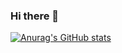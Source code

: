 ### Hi there 👋
[![Anurag's GitHub stats](https://github-readme-stats.vercel.app/api?username=suraj2439)](https://github.com/anuraghazra/github-readme-stats)

<!--
**suraj2439/suraj2439** is a ✨ _special_ ✨ repository because its `README.md` (this file) appears on your GitHub profile.

Here are some ideas to get you started:

- 🔭 I’m currently working on ...
- 🌱 I’m currently learning ...
- 👯 I’m looking to collaborate on ...
- 🤔 I’m looking for help with ...
- 💬 Ask me about ...
- 📫 How to reach me: ...
- 😄 Pronouns: ...
- ⚡ Fun fact: ...
-->

